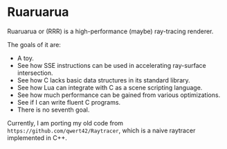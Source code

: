 
Ruaruarua
====

Ruaruarua or (RRR) is a high-performance (maybe) ray-tracing renderer.

The goals of it are:

  + A toy.
  + See how SSE instructions can be used in accelerating ray-surface
  intersection.
  + See how C lacks basic data structures in its standard library.
  + See how Lua can integrate with C as a scene scripting language.
  + See how much performance can be gained from various optimizations.
  + See if I can write fluent C programs.
  + There is no seventh goal.

Currently, I am porting my old code from `https://github.com/qwert42/Raytracer`,
which is a naive raytracer implemented in C++.
